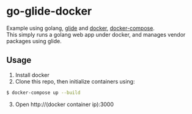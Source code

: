 # go-glide-docker

Example using golang, [glide](https://github.com/Masterminds/glide) and [docker](https://docker.com), [docker-compose](https://docs.docker.com/compose/).  
This simply runs a golang web app under docker, and manages vendor packages using glide.  

## Usage
1. Install docker
2. Clone this repo, then initialize containers using:
```bash
$ docker-compose up --build
```
3. Open http://(docker container ip):3000
